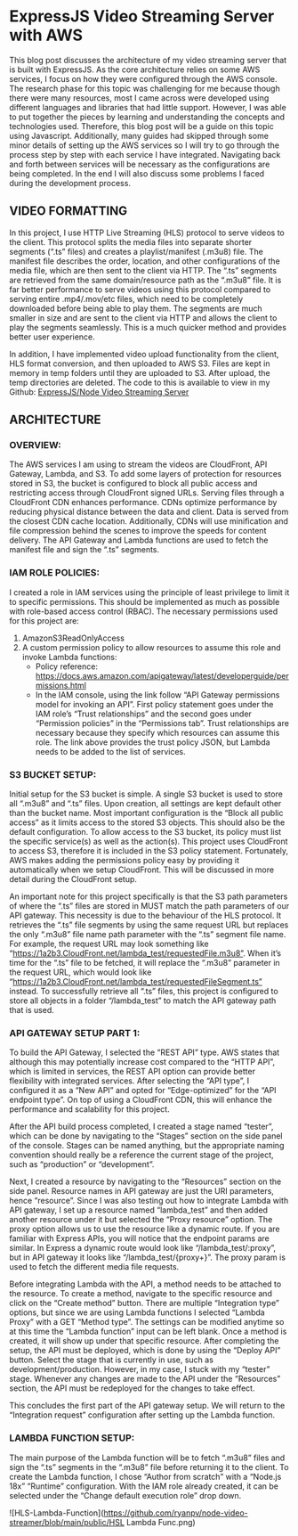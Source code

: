 # ExpressJS Video Streaming Server with AWS

This blog post discusses the architecture of my video streaming server that is built with ExpressJS. As the core architecture relies on some AWS services, I focus on how they were configured through the AWS console. The research phase for this topic was challenging for me because though there were many resources, most I came across were developed using different languages and libraries that had little support. However, I was able to put together the pieces by learning and understanding the concepts and technologies used. Therefore, this blog post will be a guide on this topic using Javascript. Additionally, many guides had skipped through some minor details of setting up the AWS services so I will try to go through the process step by step with each service I have integrated. Navigating back and forth between services will be necessary as the configurations are being completed. In the end I will also discuss some problems I faced during the development process.

## VIDEO FORMATTING

In this project, I use HTTP Live Streaming (HLS) protocol to serve videos to the client. This protocol splits the media files into separate shorter segments (“.ts” files) and creates a playlist/manifest (.m3u8) file. The manifest file describes the order, location, and other configurations of the media file, which are then sent to the client via HTTP. The “.ts” segments are retrieved from the same domain/resource path as the “.m3u8” file. It is far better performance to serve videos using this protocol compared to serving entire .mp4/.mov/etc files, which need to be completely downloaded before being able to play them. The segments are much smaller in size and are sent to the client via HTTP and allows the client to play the segments seamlessly. This is a much quicker method and provides better user experience.

In addition, I have implemented video upload functionality from the client, HLS format conversion, and then uploaded to AWS S3. Files are kept in memory in temp folders until they are uploaded to S3. After upload, the temp directories are deleted. The code to this is available to view in my Github: [ExpressJS/Node Video Streaming Server](https://github.com/ryanpv/node-video-streamer)

## ARCHITECTURE

### OVERVIEW:

The AWS services I am using to stream the videos are CloudFront, API Gateway, Lambda, and S3. To add some layers of protection for resources stored in S3, the bucket is configured to block all public access and restricting access through CloudFront signed URLs. Serving files through a CloudFront CDN enhances performance. CDNs optimize performance by reducing physical distance between the data and client. Data is served from the closest CDN cache location. Additionally, CDNs will use minification and file compression behind the scenes to improve the speeds for content delivery. The API Gateway and Lambda functions are used to fetch the manifest file and sign the “.ts” segments.

### IAM ROLE POLICIES:

I created a role in IAM services using the principle of least privilege to limit it to specific permissions. This should be implemented as much as possible with role-based access control (RBAC). The necessary permissions used for this project are:
1. AmazonS3ReadOnlyAccess
2. A custom permission policy to allow resources to assume this role and invoke Lambda functions:
     * Policy reference: https://docs.aws.amazon.com/apigateway/latest/developerguide/permissions.html
     * In the IAM console, using the link follow “API Gateway permissions model for invoking an API”.
First policy statement goes under the IAM role’s “Trust relationships” and the second goes under “Permission policies” in the “Permissions tab”. Trust relationships are necessary because they specify which resources can assume this role. The link above provides the trust policy JSON, but Lambda needs to be added to the list of services.

### S3 BUCKET SETUP:

Initial setup for the S3 bucket is simple. A single S3 bucket is used to store all “.m3u8” and “.ts” files. Upon creation, all settings are kept default other than the bucket name. Most important configuration is the “Block all public access” as it limits access to the stored S3 objects. This should also be the default configuration. To allow access to the S3 bucket, its policy must list the specific service(s) as well as the action(s). This project uses CloudFront to access S3, therefore it is included in the S3 policy statement. Fortunately, AWS makes adding the permissions policy easy by providing it automatically when we setup CloudFront. This will be discussed in more detail during the CloudFront setup.

An important note for this project specifically is that the S3 path parameters of where the “.ts” files are stored in MUST match the path parameters of our API gateway. This necessity is due to the behaviour of the HLS protocol. It retrieves the “.ts” file segments by using the same request URL but replaces the only “.m3u8” file name path parameter with the “.ts” segment file name. For example, the request URL may look something like “https://1a2b3.CloudFront.net/lambda_test/requestedFile.m3u8”. When it’s time for the “.ts” file to be fetched, it will replace the “.m3u8” parameter in the request URL, which would look like “https://1a2b3.CloudFront.net/lambda_test/requestedFileSegment.ts” instead. To successfully retrieve all “.ts” files, this project is configured to store all objects in a folder “/lambda_test” to match the API gateway path that is used.

### API GATEWAY SETUP PART 1:

To build the API Gateway, I selected the “REST API” type. AWS states that although this may potentially increase cost compared to the “HTTP API”, which is limited in services, the REST API option can provide better flexibility with integrated services. After selecting the “API type”, I configured it as a “New API” and opted for “Edge-optimized” for the “API endpoint type”. On top of using a CloudFront CDN, this will enhance the performance and scalability for this project.

After the API build process completed, I created a stage named “tester”, which can be done by navigating to the “Stages” section on the side panel of the console. Stages can be named anything, but the appropriate naming convention should really be a reference the current stage of the project, such as “production” or “development”.

Next, I created a resource by navigating to the “Resources” section on the side panel. Resource names in API gateway are just the URI parameters, hence “resource”. Since I was also testing out how to integrate Lambda with API gateway, I set up a resource named “lambda_test” and then added another resource under it but selected the “Proxy resource” option. The proxy option allows us to use the resource like a dynamic route. If you are familiar with Express APIs, you will notice that the endpoint params are similar. In Express a dynamic route would look like “/lambda_test/:proxy”, but in API gateway it looks like “/lambda_test/{proxy+}”. The proxy param is used to fetch the different media file requests.

Before integrating Lambda with the API, a method needs to be attached to the resource. To create a method, navigate to the specific resource and click on the “Create method” button. There are multiple “Integration type” options, but since we are using Lambda functions I selected “Lambda Proxy” with a GET “Method type”. The settings can be modified anytime so at this time the “Lambda function” input can be left blank. Once a method is created, it will show up under that specific resource. After completing the setup, the API must be deployed, which is done by using the “Deploy API” button. Select the stage that is currently in use, such as development/production. However, in my case, I stuck with my “tester” stage. Whenever any changes are made to the API under the “Resources” section, the API must be redeployed for the changes to take effect.

This concludes the first part of the API gateway setup. We will return to the “Integration request” configuration after setting up the Lambda function.

### LAMBDA FUNCTION SETUP:

The main purpose of the Lambda function will be to fetch “.m3u8” files and sign the “.ts” segments in the “.m3u8” file before returning it to the client. To create the Lambda function, I chose “Author from scratch” with a “Node.js 18x” “Runtime” configuration. With the IAM role already created, it can be selected under the “Change default execution role” drop down.

![HLS-Lambda-Function](https://github.com/ryanpv/node-video-streamer/blob/main/public/HSL Lambda Func.png)